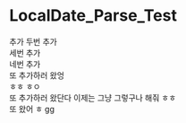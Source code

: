 # LocalDate_Parse_Test
추가 
두번 추가   
세번 추가   
네번 추가   
또 추가하러 왔엉   
ㅎㅎ ㅎㅇ   
또 추가하러 왔단다
이제는 그냥 그렇구나 해줘 ㅎㅎ   
또 왔어 ㅎ
gg

